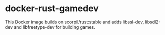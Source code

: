 # docker-rust-gamedev

This Docker image builds on scorpil/rust:stable and adds libssl-dev, libsdl2-dev
and libfreetype-dev for building games.
